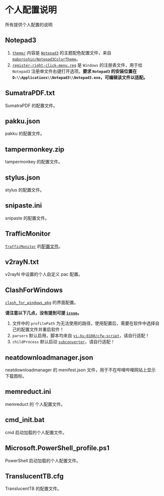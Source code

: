 # 个人配置说明

所有提供个人配置的说明

## Notepad3

1. [`theme/`](https://github.com/yi-Xu-0100/Application-Lists/tree/main/config/Notepad3) 内容是 [`Notepad3`](https://github.com/rizonesoft/Notepad3) 的主题配色配置文件，来自[`maboroshin/Notepad3ColorTheme`](https://github.com/maboroshin/Notepad3ColorTheme)。
2. [`register-right-click-menu.reg`](https://github.com/yi-Xu-0100/Application-Lists/blob/main/config/Notepad3/register-right-click-menu.reg) 是 `Windows` 的注册表文件，用于给 `Notepad3` 注册单文件右键打开选项。**要求 `Notepad3` 的安装位置在 `D:\\Applications\\Notepad3\\Notepad3.exe`，可编辑该文件以适配。**

## SumatraPDF.txt

SumatraPDF 的配置文件。

## pakku.json

pakku 的配置文件。

## tampermonkey.zip

tampermonkey 的配置文件。

## stylus.json

stylus 的配置文件。

## snipaste.ini

snipaste 的配置文件。

## TrafficMonitor

[`TrafficMonitor`](https://github.com/zhongyang219/TrafficMonitor) 的[配置文件](https://github.com/yi-Xu-0100/Application-Lists/tree/main/config/TrafficMonitor)。

## v2rayN.txt

v2rayN 中设置的个人自定义 pac 配置。

## ClashForWindows

[`clash_for_windows_pkg`](https://github.com/Fndroid/clash_for_windows_pkg) 的界面配置。

**请注意以下几点，没有提到可提 [`issue`](https://github.com/yi-Xu-0100/Application-Lists/issues)。**

1. 文件中的 `profilePath` 为无法使用的路径，使用配置后，需要在软件中选择自己的配置文件并重启软件！
2. `parsers` 默认启用，脚本均来自 [`yi-Xu-0100/cfw-script`](https://github.com/yi-Xu-0100/cfw-scripts)，请自行适配！
3. `childProcess` 默认启动 [`subconverter`](https://github.com/tindy2013/subconverter)，请自行适配！

## neatdownloadmanager.json

neatdownloadmanager 的 menifest.json 文件，用于不在哔哩哔哩网站上显示下载图标。

## memreduct.ini

memreduct 的 个人配置文件。

## cmd_init.bat

cmd 启动加载的个人配置文件。

## Microsoft.PowerShell_profile.ps1

PowerShell 启动加载的个人配置文件。

## TranslucentTB.cfg

TranslucentTB 的配置文件。
